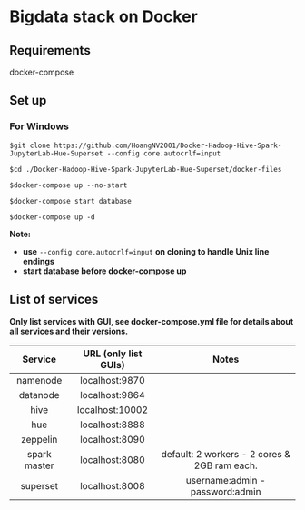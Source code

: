 # Bigdata stack on Docker
## Requirements
docker-compose

## Set up
### For Windows


	$git clone https://github.com/HoangNV2001/Docker-Hadoop-Hive-Spark-JupyterLab-Hue-Superset --config core.autocrlf=input
 
 	$cd ./Docker-Hadoop-Hive-Spark-JupyterLab-Hue-Superset/docker-files
  
  	$docker-compose up --no-start

	$docker-compose start database

	$docker-compose up -d

**Note:** 
* **use** `--config core.autocrlf=input` **on cloning to handle Unix line endings**
* **start database before docker-compose up**

## List of services 
**Only list services with GUI, see docker-compose.yml file for details about all services and their versions.**

Service|URL (only list GUIs)|Notes|
| :---:   | :---: | :---: |
namenode|localhost:9870||
datanode|localhost:9864||
hive|localhost:10002||
hue|localhost:8888||
zeppelin|localhost:8090||
spark master|localhost:8080|default: 2 workers - 2 cores & 2GB ram each.|
superset|localhost:8008|username:admin - password:admin|




